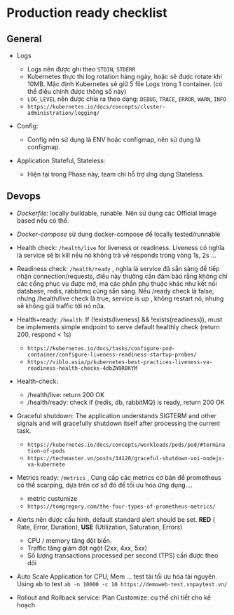 # Production ready checklist
## General
- Logs
  + Logs nên được ghi theo `STDIN`, `STDERR`
  + Kubernetes thực thi log rotation hàng ngày, hoặc sẽ được rotate khi 10MB. Mặc định Kubernetes sẽ giữ 5 file Logs trong 1 container. (có thể điều chỉnh được thông số này)
  + `LOG_LEVEL` nên được chia ra theo dạng: `DEBUG`, `TRACE`, `ERROR`, `WARN`, `INFO` 
  + `https://kubernetes.io/docs/concepts/cluster-administration/logging/`

- Config:
  + Config nên sử dụng là ENV hoặc configmap, nên sử dụng là configmap.

- Application Stateful, Stateless:
  + Hiện tại trong Phase này, team chỉ hỗ trợ ứng dụng Stateless.

## Devops
- *Dockerfile*: locally buildable, runable. Nên sử dụng các Official Image based nếu có thể. 
- *Docker-compose* sử dụng docker-compose để locally tested/runnable 
- Health check: `/health/live` for liveness or readiness. Liveness có nghĩa là service sẽ bị kill nếu nó không trả về responds trong vòng 1s, 2s ...
- Readiness check: `/health/ready` , nghĩa là service đã sẵn sàng để tiếp nhận connection/requests, điều này thường cần đảm bảo rằng không chỉ các cổng phục vụ được mở, mà các phần phụ thuộc khác như kết nối database, redis, rabbitmq cũng sẵn sàng. Nếu /ready check là false, nhưng /health/live check là true, service is up , không restart nó, nhưng sẽ không gửi traffic tới nó nữa.
- Health+ready: `/health`: If (!exists(liveness) && !exists(readiness)), must be implements simple endpoint to serve default healthly check (return 200, respond < 1s)
  + `https://kubernetes.io/docs/tasks/configure-pod-container/configure-liveness-readiness-startup-probes/`
  + `https://viblo.asia/p/kubernetes-best-practices-liveness-va-readiness-health-checks-4dbZN9R8KYM`

- Health-check:
  + /health/live: return 200 OK
  + /health/ready: check if {redis, db, rabbitMQ} is ready, return 200 OK
  
- Graceful shutdown: The application understands SIGTERM and other signals and will gracefully shutdown itself after processing the current task. 
  + `https://kubernetes.io/docs/concepts/workloads/pods/pod/#termination-of-pods`
  + `https://techmaster.vn/posts/34120/graceful-shutdown-voi-nodejs-va-kubernete`
- Metrics ready: `/metrics` , Cung cấp các metrics cơ bản để prometheus có thể scarping, dựa trên cơ sở đó để tối ưu hóa ứng dụng.... 
  + metric custumize
  + `https://tomgregory.com/the-four-types-of-prometheus-metrics/`
- Alerts nên được cấu hình, default standard alert should be set. **RED** ( Rate, Error, Duration), **USE** (Utilization, Saturation, Errors)
  + CPU / memory tăng đột biến.
  + Traffic tăng giảm đột ngột (2xx, 4xx, 5xx)
  + Số lượng transactions processed per second (TPS) cần được theo dõi
- Auto Scale Application for CPU, Mem ... test tải tối ưu hóa tài nguyên. Using ab to test `ab -n 10000 -c 10 https://demoweb-test.vnpaytest.vn/`

- Rollout and Rollback service: Plan Customize: cụ thể chi tiết cho kế hoạch